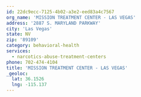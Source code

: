 ```yaml
---
id: 22dc9ecc-7125-4b02-a3e2-eed83a4c7567
org_name: 'MISSION TREATMENT CENTER - LAS VEGAS'
address: '2887 S. MARYLAND PARKWAY'
city: 'Las Vegas'
state: NV
zip: '89109'
category: behavioral-health
services:
  - narcotics-abuse-treatment-centers
phone: 702-474-4104
title: 'MISSION TREATMENT CENTER - LAS VEGAS'
_geoloc:
  lat: 36.1526
  lng: -115.137
---
```

